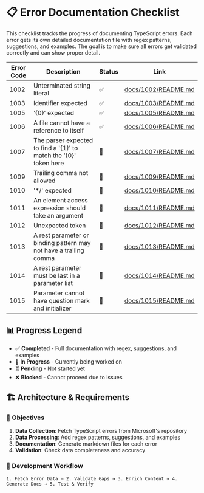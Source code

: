 # 📋 Error Documentation Checklist

This checklist tracks the progress of documenting TypeScript errors. Each error gets its own detailed documentation file with regex patterns, suggestions, and examples. The goal is to make sure all errors get validated correctly and can show proper detail.

| Error Code | Description | Status | Link |
|------------|-------------|--------|------|
| 1002 | Unterminated string literal | ✅ | [docs/1002/README.md](docs/1002/README.md) |
| 1003 | Identifier expected | ✅ | [docs/1003/README.md](docs/1003/README.md) |
| 1005 | '{0}' expected | ✅ | [docs/1005/README.md](docs/1005/README.md) |
| 1006 | A file cannot have a reference to itself | ✅ | [docs/1006/README.md](docs/1006/README.md) |
| 1007 | The parser expected to find a '{1}' to match the '{0}' token here | 🔄 | [docs/1007/README.md](docs/1007/README.md) |
| 1009 | Trailing comma not allowed | 🔄 | [docs/1009/README.md](docs/1009/README.md) |
| 1010 | '*/' expected | 🔄 | [docs/1010/README.md](docs/1010/README.md) |
| 1011 | An element access expression should take an argument | 🔄 | [docs/1011/README.md](docs/1011/README.md) |
| 1012 | Unexpected token | 🔄 | [docs/1012/README.md](docs/1012/README.md) |
| 1013 | A rest parameter or binding pattern may not have a trailing comma | 🔄 | [docs/1013/README.md](docs/1013/README.md) |
| 1014 | A rest parameter must be last in a parameter list | 🔄 | [docs/1014/README.md](docs/1014/README.md) |
| 1015 | Parameter cannot have question mark and initializer | 🔄 | [docs/1015/README.md](docs/1015/README.md) |

## 📊 Progress Legend
- ✅ **Completed** - Full documentation with regex, suggestions, and examples
- 🔄 **In Progress** - Currently being worked on
- ⏳ **Pending** - Not started yet
- ❌ **Blocked** - Cannot proceed due to issues

## 🏗️ Architecture & Requirements

### 🎯 Objectives
1. **Data Collection**: Fetch TypeScript errors from Microsoft's repository
2. **Data Processing**: Add regex patterns, suggestions, and examples
3. **Documentation**: Generate markdown files for each error
4. **Validation**: Check data completeness and accuracy

### 🔄 Development Workflow
```
1. Fetch Error Data → 2. Validate Gaps → 3. Enrich Content → 4. Generate Docs → 5. Test & Verify
```
